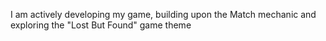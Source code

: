 I am actively developing my game, building upon the Match mechanic and exploring the "Lost But Found" game theme
